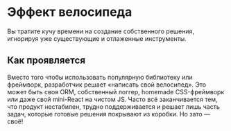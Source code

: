 # Эффект велосипеда

Вы тратите кучу времени на создание собственного решения, игнорируя уже существующие и отлаженные инструменты.

## Как проявляется

Вместо того чтобы использовать популярную библиотеку или фреймворк, разработчик решает «написать свой велосипед». Это может быть своя ORM, собственный логгер, homemade CSS-фреймворк или даже свой mini-React на чистом JS. Часто всё заканчивается тем, что продукт нестабилен, трудно поддерживается и решает лишь часть задач, которые готовые решения покрывают из коробки. Но зато — своё!
